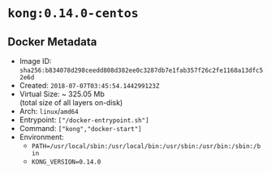 # `kong:0.14.0-centos`

## Docker Metadata

- Image ID: `sha256:b834078d298ceedd808d382ee0c3287db7e1fab357f26c2fe1168a13dfc52e6d`
- Created: `2018-07-07T03:45:54.144299123Z`
- Virtual Size: ~ 325.05 Mb  
  (total size of all layers on-disk)
- Arch: `linux`/`amd64`
- Entrypoint: `["/docker-entrypoint.sh"]`
- Command: `["kong","docker-start"]`
- Environment:
  - `PATH=/usr/local/sbin:/usr/local/bin:/usr/sbin:/usr/bin:/sbin:/bin`
  - `KONG_VERSION=0.14.0`
